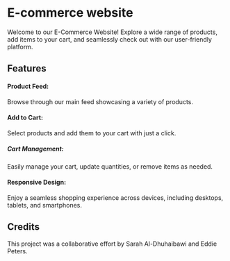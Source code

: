 # E-commerce website
Welcome to our E-Commerce Website! Explore a wide range of products, add items to your cart, and seamlessly check out with our user-friendly platform.

## Features
#### Product Feed: 
Browse through our main feed showcasing a variety of products.
#### Add to Cart: 
Select products and add them to your cart with just a click.
##### Cart Management: 
Easily manage your cart, update quantities, or remove items as needed.
#### Responsive Design: 
Enjoy a seamless shopping experience across devices, including desktops, tablets, and smartphones.

## Credits
This project was a collaborative effort by Sarah Al-Dhuhaibawi and Eddie Peters.
